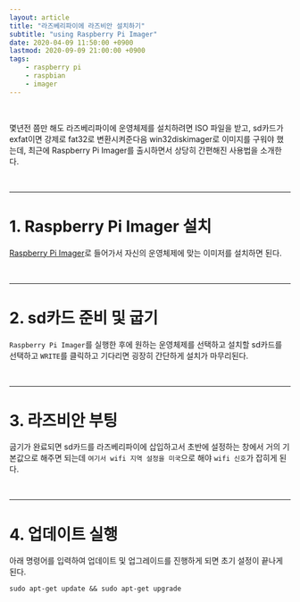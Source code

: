 ```yaml
---
layout: article
title: "라즈베리파이에 라즈비안 설치하기"
subtitle: "using Raspberry Pi Imager"
date: 2020-04-09 11:50:00 +0900
lastmod: 2020-09-09 21:00:00 +0900
tags: 
    - raspberry pi
    - raspbian
    - imager
---
```


<br>

몇년전 쯤만 해도 라즈베리파이에 운영체제를 설치하려면 ISO 파일을 받고, sd카드가 exfat이면 강제로 fat32로 변환시켜준다음 win32diskimager로 이미지를 구워야 했는데, 최근에 Raspberry Pi Imager를 출시하면서 상당히 간편해진 사용법을 소개한다.

<br>

---

# 1. Raspberry Pi Imager 설치

[Raspberry Pi Imager](https://www.raspberrypi.org/downloads/)로 들어가서 자신의 운영체제에 맞는 이미저를 설치하면 된다.

<br>

---

# 2. sd카드 준비 및 굽기

`Raspberry Pi Imager`를 실행한 후에 원하는 운영체제를 선택하고 설치할 sd카드를 선택하고 `WRITE`를 클릭하고 기다리면 굉장히 간단하게 설치가 마무리된다.

<br>

---

# 3. 라즈비안 부팅

굽기가 완료되면 sd카드를 라즈베리파이에 삽입하고서 초반에 설정하는 창에서 거의 기본값으로 해주면 되는데 `여기서 wifi 지역 설정을 미국`으로 해야 `wifi 신호`가 잡히게 된다.

<br>

---

# 4. 업데이트 실행

아래 명령어를 입력하여 업데이트 및 업그레이드를 진행하게 되면 초기 설정이 끝나게 된다.

```
sudo apt-get update && sudo apt-get upgrade
```

<br><br><br><br>